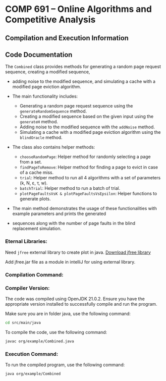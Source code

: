 # COMP 691 – Online Algorithms and Competitive Analysis

## Compilation and Execution Information

## Code Documentation
The `Combined` class provides methods for generating a random page request sequence, creating a modified sequence,
 * adding noise to the modified sequence, and simulating a cache with a modified page eviction algorithm.

 * The main functionality includes:
    - Generating a random page request sequence using the `generateRandomSequence` method.
    - Creating a modified sequence based on the given input using the `generateH` method.
    - Adding noise to the modified sequence with the `addNoise` method.
    - Simulating a cache with a modified page eviction algorithm using the `blindOracle` method.

 * The class also contains helper methods:
    - `chooseRandomPage`: Helper method for randomly selecting a page from a set.
    - `findPageToRemove`: Helper method for finding a page to evict in case of a cache miss.
    - `trial`: Helper method to run all 4 algorithms with a set of parameters (k, N, ε, τ, w).
    - `batchTrial`: Helper method to run a batch of trial.
    - `plotPageFaultsVsK & plotPageFaultsVsEpsilon`: Helper functions to generate plots.


 * The main method demonstrates the usage of these functionalities with example parameters and prints the generated
 * sequences along with the number of page faults in the blind replacement simulation.

### Eternal Libraries:
Need `jfree` external library to create plot in java.
[Download jfree library](https://www.jfree.org/jfreechart/download.html)

Add jfree.jar file as a module in intelliJ for using external library. 

### Compilation Command:

### Compiler Version:

The code was compiled using OpenJDK 21.0.2. Ensure you have the appropriate version installed to successfully compile and run the program.

Make sure you are in folder java, use the following command:

```bash
cd src/main/java
```

To compile the code, use the following command:

```bash
javac org/example/Combined.java
```

### Execution Command:

To run the compiled program, use the following command:

```bash
java org/example/Combined
```


